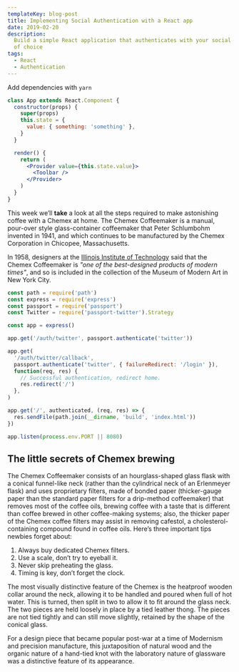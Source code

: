 ```yaml
---
templateKey: blog-post
title: Implementing Social Authentication with a React app
date: 2019-02-20
description:
  Build a simple React application that authenticates with your social provider
  of choice
tags:
  - React
  - Authentication
---
```


Add dependencies with `yarn`

```jsx
class App extends React.Component {
  constructor(props) {
    super(props)
    this.state = {
      value: { something: 'something' },
    }
  }

  render() {
    return (
      <Provider value={this.state.value}>
        <Toolbar />
      </Provider>
    )
  }
}
```

This week we’ll **take** a look at all the steps required to make astonishing
coffee with a Chemex at home. The Chemex Coffeemaker is a manual, pour-over
style glass-container coffeemaker that Peter Schlumbohm invented in 1941, and
which continues to be manufactured by the Chemex Corporation in Chicopee,
Massachusetts.

In 1958, designers at the
[Illinois Institute of Technology](https://www.spacefarm.digital) said that the
Chemex Coffeemaker is _"one of the best-designed products of modern times"_, and
so is included in the collection of the Museum of Modern Art in New York City.

```js
const path = require('path')
const express = require('express')
const passport = require('passport')
const Twitter = require('passport-twitter').Strategy

const app = express()

app.get('/auth/twitter', passport.authenticate('twitter'))

app.get(
  '/auth/twitter/callback',
  passport.authenticate('twitter', { failureRedirect: '/login' }),
  function(req, res) {
    // Successful authentication, redirect home.
    res.redirect('/')
  },
)

app.get('/', authenticated, (req, res) => {
  res.sendFile(path.join(__dirname, 'build', 'index.html'))
})

app.listen(process.env.PORT || 8080)
```

## The little secrets of Chemex brewing

The Chemex Coffeemaker consists of an hourglass-shaped glass flask with a
conical funnel-like neck (rather than the cylindrical neck of an Erlenmeyer
flask) and uses proprietary filters, made of bonded paper (thicker-gauge paper
than the standard paper filters for a drip-method coffeemaker) that removes most
of the coffee oils, brewing coffee with a taste that is different than coffee
brewed in other coffee-making systems; also, the thicker paper of the Chemex
coffee filters may assist in removing cafestol, a cholesterol-containing
compound found in coffee oils. Here’s three important tips newbies forget about:

1. Always buy dedicated Chemex filters.
2. Use a scale, don’t try to eyeball it.
3. Never skip preheating the glass.
4. Timing is key, don’t forget the clock.

The most visually distinctive feature of the Chemex is the heatproof wooden
collar around the neck, allowing it to be handled and poured when full of hot
water. This is turned, then split in two to allow it to fit around the glass
neck. The two pieces are held loosely in place by a tied leather thong. The
pieces are not tied tightly and can still move slightly, retained by the shape
of the conical glass.

For a design piece that became popular post-war at a time of Modernism and
precision manufacture, this juxtaposition of natural wood and the organic nature
of a hand-tied knot with the laboratory nature of glassware was a distinctive
feature of its appearance.
